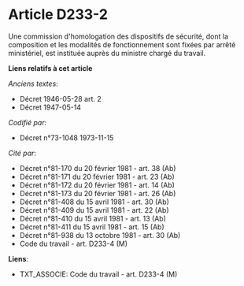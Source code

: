 # Article D233-2

Une commission d'homologation des dispositifs de sécurité, dont la composition et les modalités de fonctionnement sont fixées
par arrêté ministériel, est instituée auprès du ministre chargé du travail.

**Liens relatifs à cet article**

_Anciens textes_:

  - Décret  1946-05-28 art. 2
  - Décret  1947-05-14

_Codifié par_:

  - Décret n°73-1048 1973-11-15

_Cité par_:

  - Décret n°81-170 du 20 février 1981 - art. 38 (Ab)
  - Décret n°81-171 du 20 février 1981 - art. 23 (Ab)
  - Décret n°81-172 du 20 février 1981 - art. 14 (Ab)
  - Décret n°81-173 du 20 février 1981 - art. 26 (Ab)
  - Décret n°81-408 du 15 avril 1981 - art. 30 (Ab)
  - Décret n°81-409 du 15 avril 1981 - art. 22 (Ab)
  - Décret n°81-410 du 15 avril 1981 - art. 13 (Ab)
  - Décret n°81-411 du 15 avril 1981 - art. 15 (Ab)
  - Décret n°81-938 du 13 octobre 1981 - art. 30 (Ab)
  - Code du travail - art. D233-4 (M)

**Liens**:

  - TXT_ASSOCIE: Code du travail - art. D233-4 (M)
